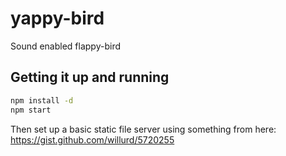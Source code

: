 yappy-bird
==========

Sound enabled flappy-bird

## Getting it up and running

```bash
npm install -d
npm start
```

Then set up a basic static file server using something from here: https://gist.github.com/willurd/5720255
